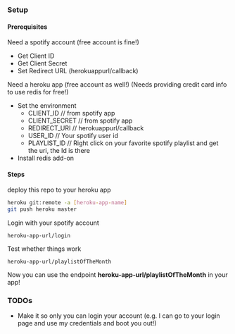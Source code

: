 ### Setup

#### Prerequisites
Need a spotify account (free account is fine!)
- Get Client ID
- Get Client Secret
- Set Redirect URL (herokuappurl/callback)

Need a heroku app (free account as well!) (Needs providing credit card info to use redis for free!)
- Set the environment
  - CLIENT_ID // from spotify app
  - CLIENT_SECRET // from spotify app
  - REDIRECT_URI // herokuappurl/callback
  - USER_ID // Your spotify user id
  - PLAYLIST_ID // Right click on your favorite spotify playlist and get the uri, the Id is there
- Install redis add-on

#### Steps

deploy this repo to your heroku app
```sh
heroku git:remote -a [heroku-app-name]
git push heroku master
```

Login with your spotify account
```
heroku-app-url/login
```

Test whether things work
```
heroku-app-url/playlistOfTheMonth
```

Now you can use the endpoint **heroku-app-url/playlistOfTheMonth** in your app!

### TODOs
- Make it so only you can login your account (e.g. I can go to your login page and use my credentials and boot you out!)
